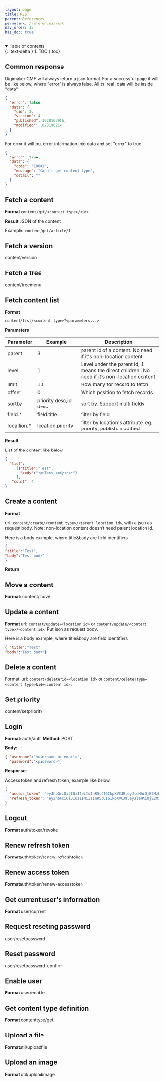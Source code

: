 ```yaml
---
layout: page
title: REST
parent: References
permalink: /references/rest
nav_order: 15
has_doc: true
---
```


<details open markdown="block">
  <summary>
    Table of contents
  </summary>
  {: .text-delta }
1. TOC
{:toc}
</details>

## Common response

Digimaker CMF will always return a json format. For a successful page it will be like below, where "error" is always false. All th 'real' data will be inside "data"

```json
{
  "error": false,
  "data": {
    "cid": 3,
    "version": 4,
    "published": 1628163956,
    "modified": 1628196214
  }
}

```

For error it will put error information into data and set "error" to true
```json
{
  "error": true,
  "data": {
    "code": "10001",
    "message": "Cann't get content type",
    "detail": ""
  }
}
```


## Fetch a content

**Format**
`content/get/<content type>/<id>`

**Result**
JSON of the content


Example: `content/get/article/1`


## Fetch a version
content/version

## Fetch a tree
content/treemenu

## Fetch content list

**Format**

`content/list/<content type>?<parameters...>`
  
**Parameters**
  
  | Parameter        |   Example | Description  |
| ------------- |-------------| -----|
|  parent    | 3 | parent id of a content. No need if it's non-location content |
|  level    | 1 | Level under the parent id, 1 means the direct children . No need if it's non-location content |
|  limit    | 10 | How many for record to fetch |
|  offset    | 0 | Which position to fetch records |
|  sortby    | priority desc,id desc | sort by. Support multi fields |
|  field.*    | field.title | filter by field |  
|  localtion.*       | location.priority | filter by location's attribute. eg. priority, publish. modified  |
  

**Result**

  List of the content like below
```json
{
  "list": 
     [{"title":"Test", 
       "body":"<p>Test body</p>"}
     ],   
   "count": 4
}  
```

## Create a content  
**Format**

url: `content/create/<content type>/<parent location id>`, with a json as request body.  Note: non-location content doesn't need parent location id.

Here is a body example, where title&body are field identifiers
  ```json
{
  "title":"Test", 
  "body":"Test body"
 }
  ```
**Return**


 
  

## Move a content
**Format:** content/move

## Update a content
  
**Format**
url: `content/update/<location id>` or `content/update/<content type>/<content id>`. Put json as request body.  
  
Here is a body example, where title&body are field identifiers
  ```json
{ "title":"Test",
  "body":"Test body"}
 ```

## Delete a content

Format:
url: `content/delete?id=<location id>` or `content/delete?type=<content type>&id=<content id>`.
  
## Set priority
content/setpriority

## Login
**Format:** auth/auth
**Method:** POST

**Body:** 

```json
{ "username":"<username or email>",
  "password":"<password>"}
 ```
 
**Response**:

Access token and refresh token, example like below.
```json
{
  "access_token": "eyJhbGciOiJIUzI1NiIsInR5cCI6IkpXVCJ9.eyJleHAiOjE2MzE1MzgzNDcsInVzZXJfaWQiOjEsInVzZXJfbmFtZSI6IkFkbWluaXN0cmF0b3IgQWRtaW4ifQ.VV3yJW7q5oZ4PVMj8d-2m224MmOP7PG3QJCWPL3mv0w",
  "refresh_token": "eyJhbGciOiJIUzI1NiIsInR5cCI6IkpXVCJ9.eyJleHAiOjE2MzE1NDYxNDcsImd1aWQiOiI4MWZjZjYzMC02ZWFhLTQwMjctOGI1Zi1kZjc2YjgwY2JjNDgiLCJ1c2VyX2lkIjoxfQ.DegXqhzWML1sgENCnZVjC_udW77_m_rkV0Us7-CcP-M"
}
```


## Logout
**Format** auth/token/revoke

## Renew refresh token
**Format**auth/token/renew-refreshtoken

## Renew access token
**Format**auth/token/renew-accesstoken


## Get current user's information
**Format** user/current

## Request reseting password
user/resetpassword

## Reset password
user/resetpassword-confirm

## Enable user
**Format** user/enable

## Get content type definition
**Format** contenttype/get

## Upload a file
**Format**util/uploadfile

## Upload an image
**Format** util/uploadimage

